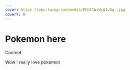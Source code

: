 ```yaml
---
cover: https://pbs.twimg.com/media/ECNlIWvWsAIvGq-.jpg
coverY: 0
---
```


# Pokemon here

Content&#x20;

Wow I really love pokemon

<figure><img src="https://images-wixmp-ed30a86b8c4ca887773594c2.wixmp.com/f/c9be30e5-5d79-4c7e-b734-3ce0a28bb294/d9tktsn-9df9efb4-39e0-41a9-873c-920656f67e33.png/v1/fill/w_900,h_900,q_80,strp/pokemon_blue_version__game_boy__hq_box_art_clean_by_jadelune_d9tktsn-fullview.jpg?token=eyJ0eXAiOiJKV1QiLCJhbGciOiJIUzI1NiJ9.eyJzdWIiOiJ1cm46YXBwOjdlMGQxODg5ODIyNjQzNzNhNWYwZDQxNWVhMGQyNmUwIiwiaXNzIjoidXJuOmFwcDo3ZTBkMTg4OTgyMjY0MzczYTVmMGQ0MTVlYTBkMjZlMCIsIm9iaiI6W1t7ImhlaWdodCI6Ijw9OTAwIiwicGF0aCI6IlwvZlwvYzliZTMwZTUtNWQ3OS00YzdlLWI3MzQtM2NlMGEyOGJiMjk0XC9kOXRrdHNuLTlkZjllZmI0LTM5ZTAtNDFhOS04NzNjLTkyMDY1NmY2N2UzMy5wbmciLCJ3aWR0aCI6Ijw9OTAwIn1dXSwiYXVkIjpbInVybjpzZXJ2aWNlOmltYWdlLm9wZXJhdGlvbnMiXX0.K8UlvLdHjQ7GYnhr5y5M-MekdPXM0EMx5Xj21WPaalI" alt=""><figcaption></figcaption></figure>
